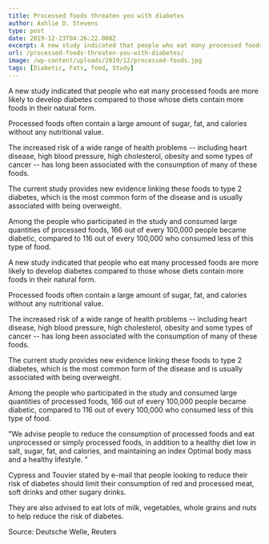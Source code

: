 ```yaml
---
title: Processed foods threaten you with diabetes
author: Ashlie D. Stevens
type: post
date: 2019-12-23T04:26:22.000Z
excerpt: A new study indicated that people who eat many processed foods are more likely to develop diabetes compared to those whose diets contain more foods in their natural form.
url: /processed-foods-threaten-you-with-diabetes/
image: /wp-content/uploads/2019/12/processed-foods.jpg
tags: [Diabetic, Fats, food, Study]
---
```


A new study indicated that people who eat many processed foods are more likely to develop diabetes compared to those whose diets contain more foods in their natural form.

Processed foods often contain a large amount of sugar, fat, and calories without any nutritional value.

The increased risk of a wide range of health problems -- including heart disease, high blood pressure, high cholesterol, obesity and some types of cancer -- has long been associated with the consumption of many of these foods.

The current study provides new evidence linking these foods to type 2 diabetes, which is the most common form of the disease and is usually associated with being overweight.

Among the people who participated in the study and consumed large quantities of processed foods, 166 out of every 100,000 people became diabetic, compared to 116 out of every 100,000 who consumed less of this type of food.

A new study indicated that people who eat many processed foods are more likely to develop diabetes compared to those whose diets contain more foods in their natural form.

Processed foods often contain a large amount of sugar, fat, and calories without any nutritional value.

The increased risk of a wide range of health problems -- including heart disease, high blood pressure, high cholesterol, obesity and some types of cancer -- has long been associated with the consumption of many of these foods.

The current study provides new evidence linking these foods to type 2 diabetes, which is the most common form of the disease and is usually associated with being overweight.

Among the people who participated in the study and consumed large quantities of processed foods, 166 out of every 100,000 people became diabetic, compared to 116 out of every 100,000 who consumed less of this type of food.

"We advise people to reduce the consumption of processed foods and eat unprocessed or simply processed foods, in addition to a healthy diet low in salt, sugar, fat, and calories, and maintaining an index Optimal body mass and a healthy lifestyle. "

Cypress and Touvier stated by e-mail that people looking to reduce their risk of diabetes should limit their consumption of red and processed meat, soft drinks and other sugary drinks.

They are also advised to eat lots of milk, vegetables, whole grains and nuts to help reduce the risk of diabetes.

Source: Deutsche Welle, Reuters
